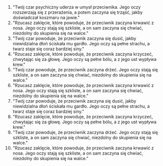 
1. "Twój czar psychiczny uderza w umysł przeciwnika. Jego oczy rozszerzają się z przerażenia, a potem zaczyna się trząść, jakby doświadczał koszmaru na jawie."
2. "Rzucasz zaklęcie, które powoduje, że przeciwnik zaczyna krwawić z nosa. Jego oczy stają się szkliste, a on sam zaczyna się chwiać, niezdolny do skupienia się na walce."
3. "Twój czar powoduje, że przeciwnik zaczyna się dusić, jakby niewidzialna dłoń ściskała mu gardło. Jego oczy są pełne strachu, a twarz staje się coraz bardziej siny."
4. "Rzucasz zaklęcie, które powoduje, że przeciwnik zaczyna krzyczeć, chwytając się za głowę. Jego oczy są pełne bólu, a z jego ust wypływa krew."
5. "Twój czar powoduje, że przeciwnik zaczyna drżeć. Jego oczy stają się szkliste, a on sam zaczyna się chwiać, niezdolny do skupienia się na walce."
6. "Rzucasz zaklęcie, które powoduje, że przeciwnik zaczyna krwawić z nosa. Jego oczy stają się szkliste, a on sam zaczyna się chwiać, niezdolny do skupienia się na walce."
7. "Twój czar powoduje, że przeciwnik zaczyna się dusić, jakby niewidzialna dłoń ściskała mu gardło. Jego oczy są pełne strachu, a twarz staje się coraz bardziej siny."
8. "Rzucasz zaklęcie, które powoduje, że przeciwnik zaczyna krzyczeć, chwytając się za głowę. Jego oczy są pełne bólu, a z jego ust wypływa krew."
9. "Twój czar powoduje, że przeciwnik zaczyna drżeć. Jego oczy stają się szkliste, a on sam zaczyna się chwiać, niezdolny do skupienia się na walce."
10. "Rzucasz zaklęcie, które powoduje, że przeciwnik zaczyna krwawić z nosa. Jego oczy stają się szkliste, a on sam zaczyna się chwiać, niezdolny do skupienia się na walce."
